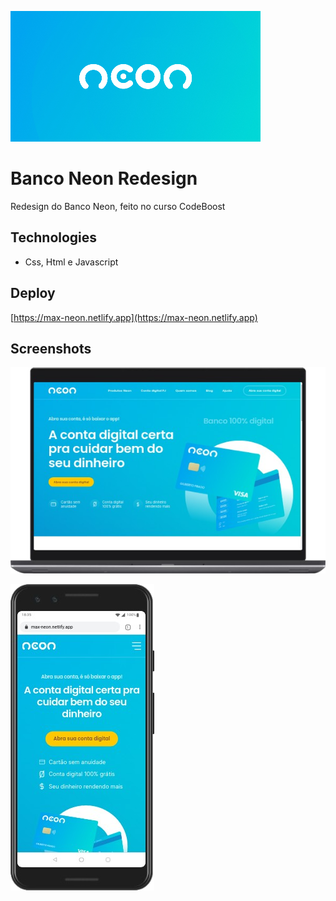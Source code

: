 ![](https://raw.githubusercontent.com/maxassis/Neon/master/img/share-img.png)



# Banco Neon Redesign

Redesign do Banco Neon, feito no curso CodeBoost



## Technologies

- Css, Html e Javascript



## Deploy

[https://max-neon.netlify.app](https://max-neon.netlify.app)



## Screenshots

![](https://raw.githubusercontent.com/maxassis/Neon/master/img/screen2.png)



![](https://raw.githubusercontent.com/maxassis/Neon/master/img/screen.png)